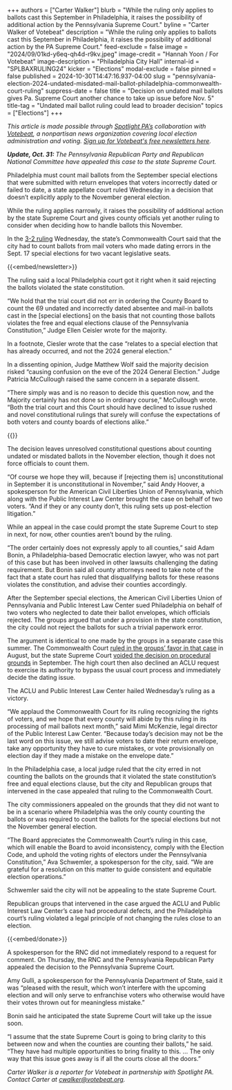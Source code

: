 +++
authors = ["Carter Walker"]
blurb = "While the ruling only applies to ballots cast this September in Philadelphia, it raises the possibility of additional action by the Pennsylvania Supreme Court."
byline = "Carter Walker of Votebeat"
description = "While the ruling only applies to ballots cast this September in Philadelphia, it raises the possibility of additional action by the PA Supreme Court."
feed-exclude = false
image = "2024/09/01kd-y6eq-qh4d-r9kv.jpeg"
image-credit = "Hannah Yoon / For Votebeat"
image-description = "Philadelphia City Hall"
internal-id = "SPLBAXRULING24"
kicker = "Elections"
modal-exclude = false
pinned = false
published = 2024-10-30T14:47:16.937-04:00
slug = "pennsylvania-election-2024-undated-misdated-mail-ballot-philadelphia-commonwealth-court-ruling"
suppress-date = false
title = "Decision on undated mail ballots gives Pa. Supreme Court another chance to take up issue before Nov. 5"
title-tag = "Undated mail ballot ruling could lead to broader decision"
topics = ["Elections"]
+++

<em>This article is made possible through </em><a href="https://www.spotlightpa.org/"><em>Spotlight PA’s</em></a><em> collaboration with </em><a href="https://www.votebeat.org/"><em>Votebeat</em></a><em>, a nonpartisan news organization covering local election administration and voting. </em><a href="https://www.votebeat.org/newsletters/"><em>Sign up for Votebeat&#39;s free newsletters here</em></a><em>.</em>

<strong><em>Update, Oct. 31: </em></strong><em>The Pennsylvania Republican Party and Republican National Committee have appealed this case to the state Supreme Court.</em>

Philadelphia must count mail ballots from the September special elections that were submitted with return envelopes that voters incorrectly dated or failed to date, a state appellate court ruled Wednesday in a decision that doesn’t explicitly apply to the November general election.

While the ruling applies narrowly, it raises the possibility of additional action by the state Supreme Court and gives county officials yet another ruling to consider when deciding how to handle ballots this November.

In the <a href="https://www.scribd.com/document/786111039/Brian-T-Baxter-and-Susan-T-Kinniry-v-Philadelphia-Board-of-Elections-Republican-National-Committee-and-Republican-Party-of-Pennsylvania">3-2 ruling</a> Wednesday, the state’s Commonwealth Court said that the city had to count ballots from mail voters who made dating errors in the Sept. 17 special elections for two vacant legislative seats.

{{<embed/newsletter>}}

The ruling said a local Philadelphia court got it right when it said rejecting the ballots violated the state constitution.

“We hold that the trial court did not err in ordering the County Board to count the 69 undated and incorrectly dated absentee and mail-in ballots cast in the \[special elections\] on the basis that not counting those ballots violates the free and equal elections clause of the Pennsylvania Constitution,” Judge Ellen Ceisler wrote for the majority.

In a footnote, Ciesler wrote that the case “relates to a special election that has already occurred, and not the 2024 general election.”

In a dissenting opinion, Judge Matthew Wolf said the majority decision risked “causing confusion on the eve of the 2024 General Election.” Judge Patricia McCullough raised the same concern in a separate dissent.

“There simply was and is no reason to decide this question now, and the Majority certainly has not done so in ordinary course,” McCullough wrote. “Both the trial court and this Court should have declined to issue rushed and novel constitutional rulings that surely will confuse the expectations of both voters and county boards of elections alike.”

{{<dewey-assistant>}}

The decision leaves unresolved constitutional questions about counting undated or misdated ballots in the November election, though it does not force officials to count them.

“Of course we hope they will, because if \[rejecting them is\] unconstitutional in September it is unconstitutional in November,” said Andy Hoover, a spokesperson for the American Civil Liberties Union of Pennsylvania, which along with the Public Interest Law Center brought the case on behalf of two voters. “And if they or any county don’t, this ruling sets up post-election litigation.”

While an appeal in the case could prompt the state Supreme Court to step in next, for now, other counties aren’t bound by the ruling.

“The order certainly does not expressly apply to all counties,” said Adam Bonin, a Philadelphia-based Democratic election lawyer, who was not part of this case but has been involved in other lawsuits challenging the dating requirement. But Bonin said all county attorneys need to take note of the fact that a state court has ruled that disqualifying ballots for these reasons violates the constitution, and advise their counties accordingly.

After the September special elections, the American Civil Liberties Union of Pennsylvania and Public Interest Law Center sued Philadelphia on behalf of two voters who neglected to date their ballot envelopes, which officials rejected. The groups argued that under a provision in the state constitution, the city could not reject the ballots for such a trivial paperwork error.

The argument is identical to one made by the groups in a separate case this summer. The Commonwealth Court <a href="https://www.votebeat.org/pennsylvania/2024/08/30/undated-mail-ballots-case-commonwealth-court-ruling-aclu/">ruled in the groups’ favor in that case</a> in August, but the state Supreme Court <a href="https://www.votebeat.org/pennsylvania/2024/09/13/supreme-court-voids-ruling-on-mail-ballot-envelope-date-requirement/">voided the decision on procedural grounds</a> in September. The high court then also declined an ACLU request to exercise its authority to bypass the usual court process and immediately decide the dating issue.

The ACLU and Public Interest Law Center hailed Wednesday’s ruling as a victory.

“We applaud the Commonwealth Court for its ruling recognizing the rights of voters, and we hope that every county will abide by this ruling in its processing of mail ballots next month,” said Mimi McKenzie, legal director of the Public Interest Law Center. “Because today’s decision may not be the last word on this issue, we still advise voters to date their return envelope, take any opportunity they have to cure mistakes, or vote provisionally on election day if they made a mistake on the envelope date.”

In the Philadelphia case, a local judge ruled that the city erred in not counting the ballots on the grounds that it violated the state constitution’s free and equal elections clause, but the city and Republican groups that intervened in the case appealed that ruling to the Commonwealth Court.

The city commissioners appealed on the grounds that they did not want to be in a scenario where Philadelphia was the only county counting the ballots or was required to count the ballots for the special elections but not the November general election.

“The Board appreciates the Commonwealth Court’s ruling in this case, which will enable the Board to avoid inconsistency, comply with the Election Code, and uphold the voting rights of electors under the Pennsylvania Constitution,” Ava Schwemler, a spokesperson for the city, said. “We are grateful for a resolution on this matter to guide consistent and equitable election operations.”

Schwemler said the city will not be appealing to the state Supreme Court.

Republican groups that intervened in the case argued the ACLU and Public Interest Law Center’s case had procedural defects, and the Philadelphia court’s ruling violated a legal principle of not changing the rules close to an election.

{{<embed/donate>}}

A spokesperson for the RNC did not immediately respond to a request for comment. On Thursday, the RNC and the Pennsylvania Republican Party appealed the decision to the Pennsylvania Supreme Court.

Amy Gulli, a spokesperson for the Pennsylvania Department of State, said it was “pleased with the result, which won’t interfere with the upcoming election and will only serve to enfranchise voters who otherwise would have their votes thrown out for meaningless mistake.”

Bonin said he anticipated the state Supreme Court will take up the issue soon.

“I assume that the state Supreme Court is going to bring clarity to this between now and when the counties are counting their ballots,” he said. “They have had multiple opportunities to bring finality to this. … The only way that this issue goes away is if all the courts close all the doors.”

<em>Carter Walker is a reporter for Votebeat in partnership with Spotlight PA. Contact Carter at </em><a href="mailto:cwalker@votebeat.org"><em>cwalker@votebeat.org</em></a><em>.</em><strong></strong>

